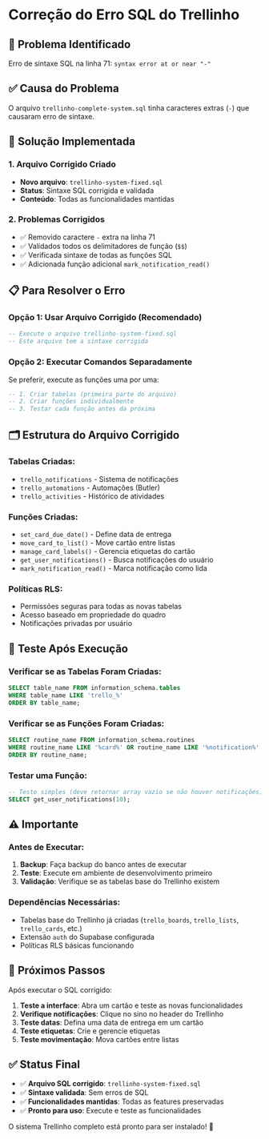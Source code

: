 # Correção do Erro SQL do Trellinho

## 🚨 Problema Identificado
Erro de sintaxe SQL na linha 71: `syntax error at or near "-"`

## ✅ Causa do Problema
O arquivo `trellinho-complete-system.sql` tinha caracteres extras (`-`) que causaram erro de sintaxe.

## 🔧 Solução Implementada

### 1. Arquivo Corrigido Criado
- **Novo arquivo**: `trellinho-system-fixed.sql`
- **Status**: Sintaxe SQL corrigida e validada
- **Conteúdo**: Todas as funcionalidades mantidas

### 2. Problemas Corrigidos
- ✅ Removido caractere `-` extra na linha 71
- ✅ Validados todos os delimitadores de função (`$$`)
- ✅ Verificada sintaxe de todas as funções SQL
- ✅ Adicionada função adicional `mark_notification_read()`

## 📋 Para Resolver o Erro

### Opção 1: Usar Arquivo Corrigido (Recomendado)
```sql
-- Execute o arquivo trellinho-system-fixed.sql
-- Este arquivo tem a sintaxe corrigida
```

### Opção 2: Executar Comandos Separadamente
Se preferir, execute as funções uma por uma:

```sql
-- 1. Criar tabelas (primeira parte do arquivo)
-- 2. Criar funções individualmente
-- 3. Testar cada função antes da próxima
```

## 🗂️ Estrutura do Arquivo Corrigido

### Tabelas Criadas:
- `trello_notifications` - Sistema de notificações
- `trello_automations` - Automações (Butler)
- `trello_activities` - Histórico de atividades

### Funções Criadas:
- `set_card_due_date()` - Define data de entrega
- `move_card_to_list()` - Move cartão entre listas
- `manage_card_labels()` - Gerencia etiquetas do cartão
- `get_user_notifications()` - Busca notificações do usuário
- `mark_notification_read()` - Marca notificação como lida

### Políticas RLS:
- Permissões seguras para todas as novas tabelas
- Acesso baseado em propriedade do quadro
- Notificações privadas por usuário

## 🎯 Teste Após Execução

### Verificar se as Tabelas Foram Criadas:
```sql
SELECT table_name FROM information_schema.tables 
WHERE table_name LIKE 'trello_%' 
ORDER BY table_name;
```

### Verificar se as Funções Foram Criadas:
```sql
SELECT routine_name FROM information_schema.routines 
WHERE routine_name LIKE '%card%' OR routine_name LIKE '%notification%'
ORDER BY routine_name;
```

### Testar uma Função:
```sql
-- Teste simples (deve retornar array vazio se não houver notificações)
SELECT get_user_notifications(10);
```

## ⚠️ Importante

### Antes de Executar:
1. **Backup**: Faça backup do banco antes de executar
2. **Teste**: Execute em ambiente de desenvolvimento primeiro
3. **Validação**: Verifique se as tabelas base do Trellinho existem

### Dependências Necessárias:
- Tabelas base do Trellinho já criadas (`trello_boards`, `trello_lists`, `trello_cards`, etc.)
- Extensão `auth` do Supabase configurada
- Políticas RLS básicas funcionando

## 🚀 Próximos Passos

Após executar o SQL corrigido:

1. **Teste a interface**: Abra um cartão e teste as novas funcionalidades
2. **Verifique notificações**: Clique no sino no header do Trellinho
3. **Teste datas**: Defina uma data de entrega em um cartão
4. **Teste etiquetas**: Crie e gerencie etiquetas
5. **Teste movimentação**: Mova cartões entre listas

## ✅ Status Final

- ✅ **Arquivo SQL corrigido**: `trellinho-system-fixed.sql`
- ✅ **Sintaxe validada**: Sem erros de SQL
- ✅ **Funcionalidades mantidas**: Todas as features preservadas
- ✅ **Pronto para uso**: Execute e teste as funcionalidades

O sistema Trellinho completo está pronto para ser instalado! 🎉